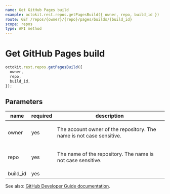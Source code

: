 ```yaml
---
name: Get GitHub Pages build
example: octokit.rest.repos.getPagesBuild({ owner, repo, build_id })
route: GET /repos/{owner}/{repo}/pages/builds/{build_id}
scope: repos
type: API method
---
```


# Get GitHub Pages build

```js
octokit.rest.repos.getPagesBuild({
  owner,
  repo,
  build_id,
});
```

## Parameters

<table>
  <thead>
    <tr>
      <th>name</th>
      <th>required</th>
      <th>description</th>
    </tr>
  </thead>
  <tbody>
    <tr><td>owner</td><td>yes</td><td>

The account owner of the repository. The name is not case sensitive.

</td></tr>
<tr><td>repo</td><td>yes</td><td>

The name of the repository. The name is not case sensitive.

</td></tr>
<tr><td>build_id</td><td>yes</td><td>

</td></tr>
  </tbody>
</table>

See also: [GitHub Developer Guide documentation](https://docs.github.com/rest/pages#get-github-pages-build).
